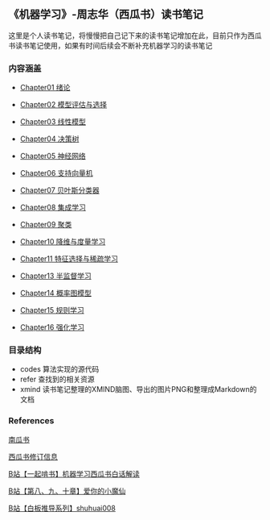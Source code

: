 ## 《机器学习》-周志华（西瓜书）读书笔记

这里是个人读书笔记，将慢慢把自己记下来的读书笔记增加在此，目前只作为西瓜书读书笔记使用，如果有时间后续会不断补充机器学习的读书笔记

### 内容涵盖

- [Chapter01 绪论](https://github.com/Ryuchen/Machine-Learning-Notes/blob/master/xmind/chapter01/README.md)

- [Chapter02 模型评估与选择]()

- [Chapter03 线性模型]()

- [Chapter04 决策树]()

- [Chapter05 神经网络]()

- [Chapter06 支持向量机]()

- [Chapter07 贝叶斯分类器]()

- [Chapter08 集成学习]()

- [Chapter09 聚类]()

- [Chapter10 降维与度量学习]()

- [Chapter11 特征选择与稀疏学习]()

- [Chapter13 半监督学习]()

- [Chapter14 概率图模型]()

- [Chapter15 规则学习]()

- [Chapter16 强化学习]()


### 目录结构

- codes 算法实现的源代码
- refer 查找到的相关资源
- xmind 读书笔记整理的XMIND脑图、导出的图片PNG和整理成Markdown的文档

### References

[南瓜书](https://datawhalechina.github.io/pumpkin-book/)

[西瓜书修订信息](https://cs.nju.edu.cn/zhouzh/zhouzh.files/publication/MLbook2016.htm)

[B站【一起啃书】机器学习西瓜书白话解读](https://www.bilibili.com/video/BV17J411C7zZ?from=search&seid=15545210339377283900)

[B站【第八、九、十章】爱你的小魔仙](https://space.bilibili.com/526523637)

[B站【白板推导系列】shuhuai008](https://space.bilibili.com/97068901?from=search&seid=17581486286883392677)